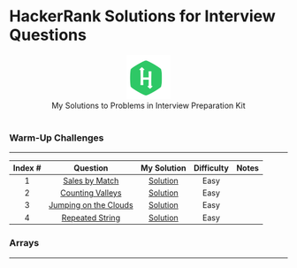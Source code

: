 # HackerRank Solutions for Interview Questions

<p align="center">
    <img height=80 src="../hackerrank.svg">
  <br> My Solutions to Problems in Interview Preparation Kit
  <br><br>
</p>


### Warm-Up Challenges
_____

|   Index #  |  Question  | My Solution | Difficulty | Notes | 
|:----:|:---:|:---:|:---:|:---:|
|  1  | [Sales by Match](https://www.hackerrank.com/challenges/sock-merchant/problem)  |  [Solution](https://github.com/jhl0204/HackerRank_Practice/blob/main/Interview%20Preparation%20Kit/SalesbyMatch.py)   |   Easy    |     |
|  2  | [Counting Valleys](https://www.hackerrank.com/challenges/counting-valleys/problem)  |  [Solution](https://github.com/jhl0204/HackerRank_Practice/blob/main/Interview%20Preparation%20Kit/CountingValleys.py)   |   Easy    |     |
|  3  | [Jumping on the Clouds](https://www.hackerrank.com/challenges/jumping-on-the-clouds/problem)  |  [Solution](https://github.com/jhl0204/HackerRank_Practice/blob/main/Interview%20Preparation%20Kit/JumpingOnTheClouds.py)   |   Easy    |     |
|  4  | [Repeated String](https://www.hackerrank.com/challenges/repeated-string/problem)  |  [Solution](https://github.com/jhl0204/HackerRank_Practice/blob/main/Interview%20Preparation%20Kit/RepeatedString.py)   |   Easy    |     |

### Arrays
_____



